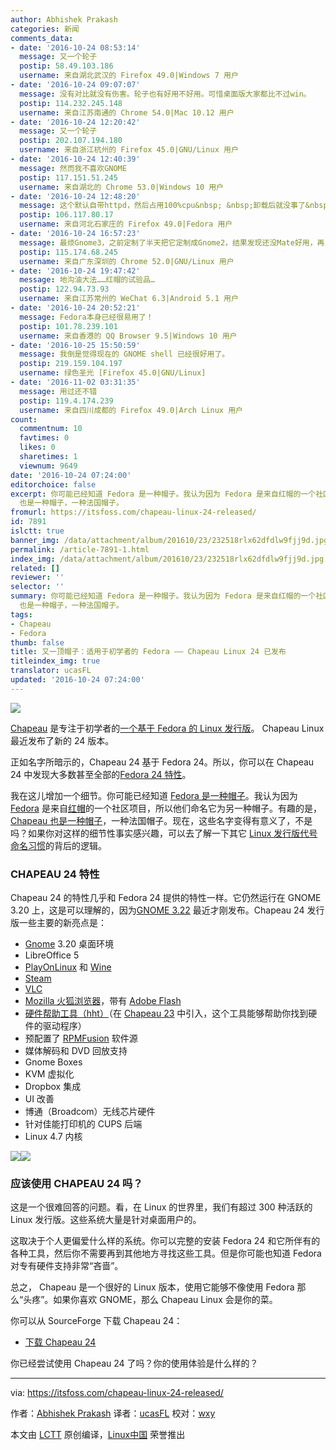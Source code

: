 ```yaml
---
author: Abhishek Prakash
categories: 新闻
comments_data:
- date: '2016-10-24 08:53:14'
  message: 又一个轮子
  postip: 58.49.103.186
  username: 来自湖北武汉的 Firefox 49.0|Windows 7 用户
- date: '2016-10-24 09:07:07'
  message: 没有对比就没有伤害。轮子也有好用不好用。可惜桌面版大家都比不过win。
  postip: 114.232.245.148
  username: 来自江苏南通的 Chrome 54.0|Mac 10.12 用户
- date: '2016-10-24 12:20:42'
  message: 又一个轮子
  postip: 202.107.194.180
  username: 来自浙江杭州的 Firefox 45.0|GNU/Linux 用户
- date: '2016-10-24 12:40:39'
  message: 然而我不喜欢GNOME
  postip: 117.151.51.245
  username: 来自湖北的 Chrome 53.0|Windows 10 用户
- date: '2016-10-24 12:48:20'
  message: 这个默认自带httpd，然后占用100%cpu&nbsp; &nbsp;卸载后就没事了&nbsp; &nbsp;有人遇到过么
  postip: 106.117.80.17
  username: 来自河北石家庄的 Firefox 49.0|Fedora 用户
- date: '2016-10-24 16:57:23'
  message: 最烦Gnome3，之前定制了半天把它定制成Gnome2，结果发现还没Mate好用，再见。
  postip: 115.174.68.245
  username: 来自广东深圳的 Chrome 52.0|GNU/Linux 用户
- date: '2016-10-24 19:47:42'
  message: 地沟油大法……红帽的试验品…
  postip: 122.94.73.93
  username: 来自江苏常州的 WeChat 6.3|Android 5.1 用户
- date: '2016-10-24 20:52:21'
  message: Fedora本身已经很易用了！
  postip: 101.78.239.101
  username: 来自香港的 QQ Browser 9.5|Windows 10 用户
- date: '2016-10-25 15:50:59'
  message: 我倒是觉得现在的 GNOME shell 已经很好用了。
  postip: 219.159.104.197
  username: 绿色圣光 [Firefox 45.0|GNU/Linux]
- date: '2016-11-02 03:31:35'
  message: 用过还不错
  postip: 119.4.174.239
  username: 来自四川成都的 Firefox 49.0|Arch Linux 用户
count:
  commentnum: 10
  favtimes: 0
  likes: 0
  sharetimes: 1
  viewnum: 9649
date: '2016-10-24 07:24:00'
editorchoice: false
excerpt: 你可能已经知道 Fedora 是一种帽子。我认为因为 Fedora 是来自红帽的一个社区项目，所以他们命名它为另一种帽子。有趣的是，Chapeau
  也是一种帽子，一种法国帽子。
fromurl: https://itsfoss.com/chapeau-linux-24-released/
id: 7891
islctt: true
banner_img: /data/attachment/album/201610/23/232518rlx62dfdlw9fjj9d.jpg
permalink: /article-7891-1.html
index_img: /data/attachment/album/201610/23/232518rlx62dfdlw9fjj9d.jpg.thumb.jpg
related: []
reviewer: ''
selector: ''
summary: 你可能已经知道 Fedora 是一种帽子。我认为因为 Fedora 是来自红帽的一个社区项目，所以他们命名它为另一种帽子。有趣的是，Chapeau
  也是一种帽子，一种法国帽子。
tags:
- Chapeau
- Fedora
thumb: false
title: 又一顶帽子：适用于初学者的 Fedora —— Chapeau Linux 24 已发布
titleindex_img: true
translator: ucasFL
updated: '2016-10-24 07:24:00'
---
```


![](/data/attachment/album/201610/23/232518rlx62dfdlw9fjj9d.jpg)


[Chapeau](http://chapeaulinux.org/) 是专注于初学者的[一个基于 Fedora 的 Linux 发行版](https://itsfoss.com/best-fedora-linux-distributions/)。 Chapeau Linux 最近发布了新的 24 版本。


正如名字所暗示的，Chapeau 24 基于 Fedora 24。所以，你可以在 Chapeau 24 中发现大多数甚至全部的[Fedora 24 特性](https://itsfoss.com/fedora-24-released/)。


我在这儿增加一个细节。你可能已经知道 [Fedora 是一种帽子](https://en.wikipedia.org/wiki/Fedora)。我认为因为 [Fedora](https://getfedora.org/) 是来自[红帽](https://www.redhat.com/en)的一个社区项目，所以他们命名它为另一种帽子。有趣的是，[Chapeau 也是一种帽子](https://en.wikipedia.org/wiki/Chapeau)，一种法国帽子。现在，这些名字变得有意义了，不是吗？如果你对这样的细节性事实感兴趣，可以去了解一下其它 [Linux 发行版代号命名习惯](/article-7893-1.html)的背后的逻辑。


### CHAPEAU 24 特性


Chapeau 24 的特性几乎和 Fedora 24 提供的特性一样。它仍然运行在 GNOME 3.20 上，这是可以理解的，因为[GNOME 3.22](https://itsfoss.com/gnome-3-22-new-features/) 最近才刚发布。Chapeau 24 发行版一些主要的新亮点是：


* [Gnome](http://www.gnome.org/) 3.20 桌面环境
* LibreOffice 5
* [PlayOnLinux](http://www.playonlinux.com/) 和 [Wine](https://itsfoss.com/use-windows-applications-linux/)
* [Steam](https://itsfoss.com/install-steam-ubuntu-linux/)
* [VLC](http://www.videolan.org/)
* [Mozilla 火狐浏览器](https://www.mozilla.org/en-US/firefox/desktop)，带有 [Adobe Flash](http://www.adobe.com/products/flashplayer.html)
* [硬件帮助工具（hht）](http://chapeaulinux.org/hardware-helper-tool)（在 [Chapeau 23](https://itsfoss.com/chapeau-23-armstrong-released/) 中引入，这个工具能够帮助你找到硬件的驱动程序）
* 预配置了 [RPMFusion](http://rpmfusion.org/) 软件源
* 媒体解码和 DVD 回放支持
* Gnome Boxes
* KVM 虚拟化
* Dropbox 集成
* UI 改善
* 博通（Broadcom）无线芯片硬件
* 针对佳能打印机的 CUPS 后端
* Linux 4.7 内核


![](/data/attachment/album/201610/23/232715jw31r0hvfbs21yu3.jpg)![](/data/attachment/album/201610/23/232715lsj1gogsgolzpkme.jpg)


### 应该使用 CHAPEAU 24 吗？


这是一个很难回答的问题。看，在 Linux 的世界里，我们有超过 300 种活跃的 Linux 发行版。这些系统大量是针对桌面用户的。


这取决于个人更偏爱什么样的系统。你可以完整的安装 Fedora 24 和它所伴有的各种工具，然后你不需要再到其他地方寻找这些工具。但是你可能也知道 Fedora 对专有硬件支持非常“吝啬”。


总之， Chapeau 是一个很好的 Linux 版本，使用它能够不像使用 Fedora 那么“头疼”。如果你喜欢 GNOME，那么 Chapeau Linux 会是你的菜。


你可以从 SourceForge 下载 Chapeau 24：


* [下载 Chapeau 24](https://sourceforge.net/projects/chapeau/files/releases/Chapeau_24_x86-64.iso/download)


你已经尝试使用 Chapeau 24 了吗？你的使用体验是什么样的？




---


via: <https://itsfoss.com/chapeau-linux-24-released/>


作者：[Abhishek Prakash](https://itsfoss.com/author/abhishek/)  译者：[ucasFL](https://github.com/ucasFL) 校对：[wxy](https://github.com/wxy)


本文由 [LCTT](https://github.com/LCTT/TranslateProject) 原创编译，[Linux中国](https://linux.cn/) 荣誉推出